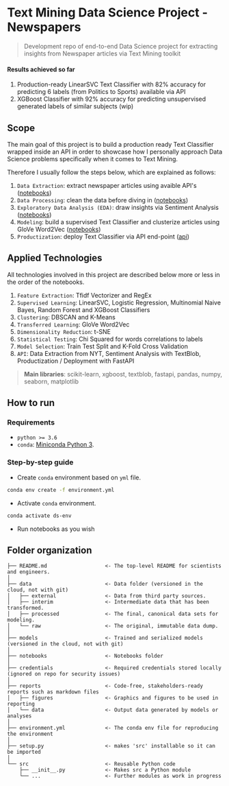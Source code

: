 # Text Mining Data Science Project - Newspapers

> Development repo of end-to-end Data Science project for extracting insights from Newspaper articles via Text Mining toolkit

#### Results achieved so far

1. Production-ready LinearSVC Text Classifier with 82% accuracy for predicting 6 labels (from Politics to Sports) available via API
2. XGBoost Classifier with 92% accuracy for predicting unsupervised generated labels of similar subjects (wip)

## Scope

The main goal of this project is to build a production ready Text Classifier wrapped inside an API in order to showcase how I personally approach Data Science problems specifically when it comes to Text Mining.

Therefore I usually follow the steps below, which are explained as follows:

1. ``Data Extraction``: extract newspaper articles using avaible API's ([notebooks](notebooks/extracting))
2. ``Data Processing``: clean the data before diving in ([notebooks](notebooks/processing))
3. ``Exploratory Data Analysis (EDA)``: draw insights via Sentiment Analysis ([notebooks](notebooks/eda))
4. ``Modeling``: build a supervised Text Classifier and clusterize articles using GloVe Word2Vec ([notebooks](notebooks/modeling))
5. ``Productization``: deploy Text Classifier via API end-point ([api](api))

## Applied Technologies

All technologies involved in this project are described below more or less in the order of the notebooks.

1. `Feature Extraction`: Tfidf Vectorizer and RegEx
2. `Supervised Learning`: LinearSVC, Logistic Regression, Multinomial Naive Bayes, Random Forest and XGBoost Classifiers
3. `Clustering`: DBSCAN and K-Means
4. `Transferred Learning`: GloVe Word2Vec
5. `Dimensionality Reduction`: t-SNE
6. `Statistical Testing`: Chi Squared for words correlations to labels
7. `Model Selection`: Train Test Split and K-Fold Cross Validation
8. `API`: Data Extraction from NYT, Sentiment Analysis with TextBlob, Productization / Deployment with FastAPI

> **Main libraries**: scikit-learn, xgboost, textblob, fastapi, pandas, numpy, seaborn, matplotlib

## How to run

### Requirements

* `python >= 3.6`
* `conda`: [Miniconda Python 3](https://docs.conda.io/en/latest/miniconda.html).

### Step-by-step guide

* Create `conda` environment based on `yml` file.

```bash
conda env create -f environment.yml
```

* Activate `conda` environment.

```bash
conda activate ds-env
```

* Run notebooks as you wish

## Folder organization

    ├── README.md                   <- The top-level README for scientists and engineers.
    │
    ├── data                        <- Data folder (versioned in the cloud, not with git)
    │   ├── external                <- Data from third party sources.
    │   ├── interim                 <- Intermediate data that has been transformed.
    │   ├── processed               <- The final, canonical data sets for modeling.
    │   └── raw                     <- The original, immutable data dump.
    │
    ├── models                      <- Trained and serialized models (versioned in the cloud, not with git)
    │
    ├── notebooks                   <- Notebooks folder 
    │
    ├── credentials                 <- Required credentials stored locally (ignored on repo for security issues)
    │
    ├── reports                     <- Code-free, stakeholders-ready reports such as markdown files
    │   ├── figures                 <- Graphics and figures to be used in reporting
    │   └── data                    <- Output data generated by models or analyses
    │
    ├── environment.yml             <- The conda env file for reproducing the environment
    │
    ├── setup.py                    <- makes 'src' installable so it can be imported
    │
    └── src                         <- Reusable Python code
        ├── __init__.py             <- Makes src a Python module
        └── ...                     <- Further modules as work in progress
